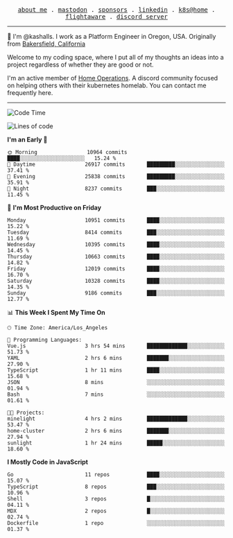 <p align="center">
  <samp>
    <a href="https://jordanjones.org/">about me</a> .
    <a rel="me" href="https://mastodon.social/@kashall">mastodon</a> .
    <a href="https://github.com/sponsors/kashalls">sponsors</a> .
    <a href="https://linkedin.com/in/jordpjones">linkedin</a> .
    <a href="https://github.com/kashalls/home-cluster">k8s@home</a> .
    <a href="https://flightaware.com/adsb/stats/user/kashalls">flightaware</a> .
    <a href="https://discord.gg/V2WrCfqba9">discord server</a>
  </samp>
</p>

----------------------------------------------------------------

:wave: I'm @kashalls. I work as a Platform Engineer in Oregon, USA. Originally from [Bakersfield, California](https://maps.app.goo.gl/QQMtywTWghpXB6Tu6)

Welcome to my coding space, where I put all of my thoughts an ideas into a project regardless of whether they are good or not.

I'm an active member of [Home Operations](https://discord.gg/home-operations). A discord community focused on helping others with their kubernetes homelab. You can contact me frequently here.

----------------------------------------------------------------
<!--START_SECTION:waka-->
![Code Time](http://img.shields.io/badge/Code%20Time-2%2C434%20hrs%2046%20mins-blue)

![Lines of code](https://img.shields.io/badge/From%20Hello%20World%20I%27ve%20Written-11.6%20million%20lines%20of%20code-blue)

**I'm an Early 🐤** 

```text
🌞 Morning                10964 commits       ████░░░░░░░░░░░░░░░░░░░░░   15.24 % 
🌆 Daytime                26917 commits       █████████░░░░░░░░░░░░░░░░   37.41 % 
🌃 Evening                25838 commits       █████████░░░░░░░░░░░░░░░░   35.91 % 
🌙 Night                  8237 commits        ███░░░░░░░░░░░░░░░░░░░░░░   11.45 % 
```
📅 **I'm Most Productive on Friday** 

```text
Monday                   10951 commits       ████░░░░░░░░░░░░░░░░░░░░░   15.22 % 
Tuesday                  8414 commits        ███░░░░░░░░░░░░░░░░░░░░░░   11.69 % 
Wednesday                10395 commits       ████░░░░░░░░░░░░░░░░░░░░░   14.45 % 
Thursday                 10663 commits       ████░░░░░░░░░░░░░░░░░░░░░   14.82 % 
Friday                   12019 commits       ████░░░░░░░░░░░░░░░░░░░░░   16.70 % 
Saturday                 10328 commits       ████░░░░░░░░░░░░░░░░░░░░░   14.35 % 
Sunday                   9186 commits        ███░░░░░░░░░░░░░░░░░░░░░░   12.77 % 
```


📊 **This Week I Spent My Time On** 

```text
🕑︎ Time Zone: America/Los_Angeles

💬 Programming Languages: 
Vue.js                   3 hrs 54 mins       █████████████░░░░░░░░░░░░   51.73 % 
YAML                     2 hrs 6 mins        ███████░░░░░░░░░░░░░░░░░░   27.90 % 
TypeScript               1 hr 11 mins        ████░░░░░░░░░░░░░░░░░░░░░   15.68 % 
JSON                     8 mins              ░░░░░░░░░░░░░░░░░░░░░░░░░   01.94 % 
Bash                     7 mins              ░░░░░░░░░░░░░░░░░░░░░░░░░   01.61 % 

🐱‍💻 Projects: 
minelight                4 hrs 2 mins        █████████████░░░░░░░░░░░░   53.47 % 
home-cluster             2 hrs 6 mins        ███████░░░░░░░░░░░░░░░░░░   27.94 % 
sunlight                 1 hr 24 mins        █████░░░░░░░░░░░░░░░░░░░░   18.60 % 
```

**I Mostly Code in JavaScript** 

```text
Go                       11 repos            ████░░░░░░░░░░░░░░░░░░░░░   15.07 % 
TypeScript               8 repos             ███░░░░░░░░░░░░░░░░░░░░░░   10.96 % 
Shell                    3 repos             █░░░░░░░░░░░░░░░░░░░░░░░░   04.11 % 
MDX                      2 repos             █░░░░░░░░░░░░░░░░░░░░░░░░   02.74 % 
Dockerfile               1 repo              ░░░░░░░░░░░░░░░░░░░░░░░░░   01.37 % 
```




<!--END_SECTION:waka-->
